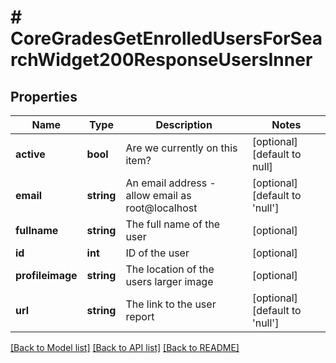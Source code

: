 # # CoreGradesGetEnrolledUsersForSearchWidget200ResponseUsersInner

## Properties

Name | Type | Description | Notes
------------ | ------------- | ------------- | -------------
**active** | **bool** | Are we currently on this item? | [optional] [default to null]
**email** | **string** | An email address - allow email as root@localhost | [optional] [default to 'null']
**fullname** | **string** | The full name of the user | [optional]
**id** | **int** | ID of the user | [optional]
**profileimage** | **string** | The location of the users larger image | [optional]
**url** | **string** | The link to the user report | [optional] [default to 'null']

[[Back to Model list]](../../README.md#models) [[Back to API list]](../../README.md#endpoints) [[Back to README]](../../README.md)
